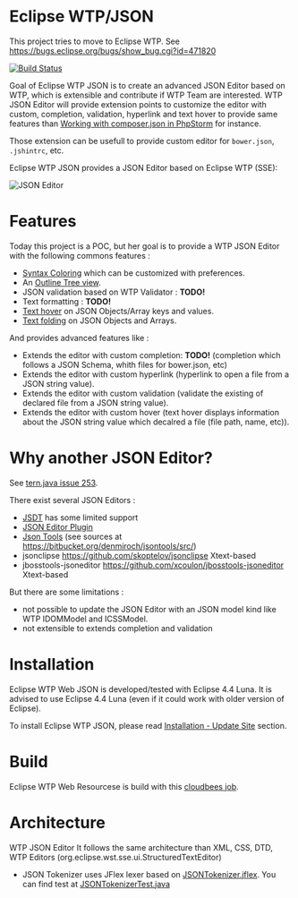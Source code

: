 # Eclipse WTP/JSON

This project tries to move to Eclipse WTP. See https://bugs.eclipse.org/bugs/show_bug.cgi?id=471820

[![Build Status](https://secure.travis-ci.org/angelozerr/eclipse-wtp-json.png)](http://travis-ci.org/angelozerr/eclipse-wtp-json)

Goal of Eclipse WTP JSON is to create an advanced JSON Editor based on WTP, which is extensible and contribute if WTP Team are interested. WTP JSON Editor will provide extension points to customize the editor with custom, completion, validation, hyperlink and text hover to provide same features than [Working with composer.json in PhpStorm](http://blog.jetbrains.com/phpstorm/2015/01/working-with-composer-json-in-phpstorm/) for instance.

Those extension can be usefull to provide custom editor for `bower.json`, `.jshintrc`, etc.

Eclipse WTP JSON provides a JSON Editor based on Eclipse WTP (SSE):

![JSON Editor](https://github.com/angelozerr/eclipse-wtp-json/wiki/images/JSONEditorOverview.png)  

# Features

Today this project is a POC, but her goal is to provide a WTP JSON Editor with the following commons features :

- [Syntax Coloring](https://github.com/angelozerr/eclipse-wtp-json/wiki/SyntaxColoring) which can be customized with preferences.
- An [Outline Tree view](https://github.com/angelozerr/eclipse-wtp-json/wiki/Outline).
- JSON validation based on WTP Validator : **TODO!**
- Text formatting : **TODO!**
- [Text hover](https://github.com/angelozerr/eclipse-wtp-json/wiki/TextHover) on JSON Objects/Array keys and values.
- [Text folding](https://github.com/angelozerr/eclipse-wtp-json/wiki/TextFolding) on JSON Objects and Arrays.

And provides advanced features like : 
 
 - Extends the editor with custom completion: **TODO!** (completion which follows a JSON Schema, whith files for bower.json, etc)
 - Extends the editor with custom hyperlink (hyperlink to open a file from a JSON string value).
 - Extends the editor with custom validation (validate the existing of declared file from a JSON string value).
 - Extends the editor with custom hover (text hover displays information about the JSON string value which decalred a file (file path, name, etc)).

# Why another JSON Editor?

See [tern.java issue 253](https://github.com/angelozerr/tern.java/issues/253).

There exist several JSON Editors :

 - [JSDT](http://www.eclipse.org/webtools/jsdt/) has some limited support
 - [JSON Editor Plugin](http://marketplace.eclipse.org/content/json-editor-plugin)
 - [Json Tools](http://marketplace.eclipse.org/content/json-tools) (see sources at https://bitbucket.org/denmiroch/jsontools/src/)
 - jsonclipse https://github.com/skoptelov/jsonclipse Xtext-based
 - jbosstools-jsoneditor https://github.com/xcoulon/jbosstools-jsoneditor Xtext-based

But there are some limitations : 

 - not possible to update the JSON Editor with an JSON model kind like WTP IDOMModel and ICSSModel.
 - not extensible to extends completion and validation

# Installation

Eclipse WTP Web JSON is developed/tested with Eclipse 4.4 Luna. It is advised to use Eclipse 4.4 Luna (even if it could work with older version of Eclipse).

To install Eclipse WTP JSON, please read [Installation - Update Site](https://github.com/angelozerr/eclipse-wtp-json/wiki/InstallationUpdateSite) section.
 
# Build

Eclipse WTP Web Resourcese is build with this [cloudbees job](https://opensagres.ci.cloudbees.com/job/eclipse-wtp-json/).

# Architecture 

WTP JSON Editor It follows the same architecture than XML, CSS, DTD, WTP Editors (org.eclipse.wst.sse.ui.StructuredTextEditor) 

 * JSON Tokenizer uses JFlex lexer based on [JSONTokenizer.jflex](https://github.com/angelozerr/eclipse-wtp-json/blob/master/core/org.eclipse.wst.json.core/Resource/parserTools/highlighting/JSONTokenizer.jflex). You can find test at [JSONTokenizerTest.java]( https://github.com/angelozerr/eclipse-wtp-json/blob/master/core/org.eclipse.wst.json.core.tests/src/org/eclipse/wst/json/core/internal/parser/JSONTokenizerTest.java)
 
 
